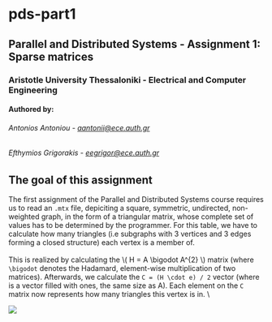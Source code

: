 # pds-part1
## Parallel and Distributed Systems - Assignment 1: Sparse matrices
### Aristotle University Thessaloniki - Electrical and Computer Engineering
#### Authored by:
###### Antonios Antoniou - aantonii@ece.auth.gr
###### Efthymios Grigorakis - eegrigor@ece.auth.gr

## The goal of this assignment
The first assignment of the Parallel and Distributed Systems course requires us to read an `.mtx` file, depiciting a square, symmetric, undirected, non-weighted graph, in the form of a triangular matrix, whose complete set of values has to be determined by the programmer. For this table, we have to calculate how many triangles (i.e subgraphs with 3 vertices and 3 edges forming a closed structure) each vertex is a member of.
\
\
This is realized by calculating the \\( H = A \bigodot A^{2} \\) matrix (where ``\bigodot`` denotes the Hadamard, element-wise multiplication of two matrices). Afterwards, we calculate the ``C = (H \cdot e) / 2`` vector (where is a vector filled with ones, the same size as A). Each element on the `C` matrix now represents how many triangles this vertex is in.
\

<img src="https://render.githubusercontent.com/render/math?math=e^{i \pi} = -1">
